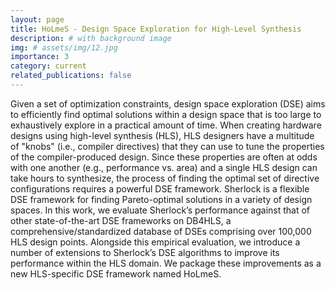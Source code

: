 ```yaml
---
layout: page
title: HoLmeS - Design Space Exploration for High-Level Synthesis
description: # with background image
img: # assets/img/12.jpg
importance: 3
category: current
related_publications: false
---
```


Given a set of optimization constraints, design space exploration (DSE) aims to efficiently find optimal solutions within a design space that is too large to exhaustively explore in a practical amount of time. When creating hardware designs using high-level synthesis (HLS), HLS designers have a multitude of "knobs" (i.e., compiler directives) that they can use to tune the properties of the compiler-produced design. Since these properties are often at odds with one another (e.g., performance vs. area) and a single HLS design can take hours to synthesize, the process of finding the optimal set of directive configurations requires a powerful DSE framework. Sherlock is a flexible DSE framework for finding Pareto-optimal solutions in a variety of design spaces. In this work, we evaluate Sherlock’s performance against that of other state-of-the-art DSE frameworks on DB4HLS, a comprehensive/standardized database of DSEs comprising over 100,000 HLS design points. Alongside this empirical evaluation, we introduce a number of extensions to Sherlock’s DSE algorithms to improve its performance within the HLS domain. We package these improvements as a new HLS-specific DSE framework named HoLmeS. 